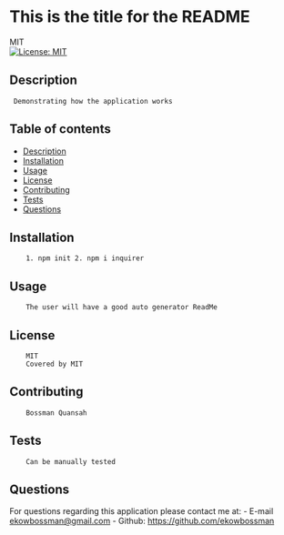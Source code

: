 
# This is the title for the README
MIT<br>[![License: MIT](https://img.shields.io/badge/License-MIT-yellow.svg)](https://opensource.org/licenses/MIT)
## Description 
     Demonstrating how the application works
## Table of contents
* [Description](#description)
* [Installation](#installation)
* [Usage](#usage)
* [License](#license)
* [Contributing](#contributing)
* [Tests](#tests)
* [Questions](#questions)
## Installation
        1. npm init 2. npm i inquirer 
## Usage 
        The user will have a good auto generator ReadMe
## License
        MIT
        Covered by MIT
## Contributing
        Bossman Quansah
## Tests
        Can be manually tested
## Questions
For questions regarding this application please contact me at:
    - E-mail ekowbossman@gmail.com
    - Github:
    <https://github.com/ekowbossman>
    